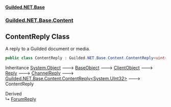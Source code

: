 
#### [Guilded.NET.Base](index 'index')
### [Guilded.NET.Base.Content](index#Guilded_NET_Base_Content 'Guilded.NET.Base.Content')
## ContentReply Class
A reply to a Guilded document or media.  
```csharp
public class ContentReply : Guilded.NET.Base.Content.ContentReply<uint>
```

Inheritance [System.Object](https://docs.microsoft.com/en-us/dotnet/api/System.Object 'System.Object') &#129106; [BaseObject](BaseObject 'Guilded.NET.Base.BaseObject') &#129106; [ClientObject](ClientObject 'Guilded.NET.Base.ClientObject') &#129106; [Reply](Reply 'Guilded.NET.Base.Content.Reply') &#129106; [ChannelReply](ChannelReply 'Guilded.NET.Base.Content.ChannelReply') &#129106; [Guilded.NET.Base.Content.ContentReply&lt;](ContentReply_T_ 'Guilded.NET.Base.Content.ContentReply&lt;T&gt;')[System.UInt32](https://docs.microsoft.com/en-us/dotnet/api/System.UInt32 'System.UInt32')[&gt;](ContentReply_T_ 'Guilded.NET.Base.Content.ContentReply&lt;T&gt;') &#129106; ContentReply  

Derived  
&#8627; [ForumReply](ForumReply 'Guilded.NET.Base.Content.ForumReply')  
